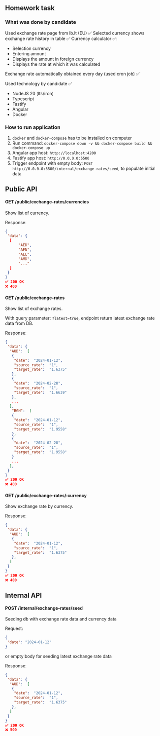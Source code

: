 
## Homework task

### What was done by candidate

Used exchange rate page from lb.lt (EU) ✅
Selected currency shows exchange rate history in table ✅
Currency calculator ✅:

- Selection currency
- Entering amount
- Displays the amount in foreign currency
- Displays the rate at which it was calculated

Exchange rate automatically obtained every day (used cron job) ✅

Used technology by candidate ✅
- NodeJS 20 (lts/iron)
- Typescript
- Fastify
- Angular
- Docker

### How to run application

1. `docker` and `docker-compose` has to be installed on computer
2. Run command: `docker-compose down -v && docker-compose build && docker-compose up`
3. Angular app host: `http://localhost:4200`
4. Fastify app host: `http://0.0.0.0:5500`
5. Trigger endpoint with empty body: `POST http://0.0.0.0:5500/internal/exchange-rates/seed`, to populate initial data

## Public API

#### GET /public/exchange-rates/currencies

Show list of currency.

Response:

```json
{
 "data": {
  [
      "AED",
      "AFN",
      "ALL",
      "AMD",
      "..."
  ]
 }
}
✅ 200 OK
❌ 400
```

#### GET /public/exchange-rates

Show list of exchange rates.

With query parameter: `?latest=true`, endpoint return latest exchange rate data from DB.

Response:

```json
{
 "data": {
  "AUD":  [
   {
    "date":  "2024-01-12",
    "source_rate":  "1",
    "target_rate":  "1.6375"
   },
   {
    "date":  "2024-02-28",
    "source_rate":  "1",
    "target_rate":  "1.6639"
   },
   ...
  ],
   "BGN":  [
   {
    "date":  "2024-01-12",
    "source_rate":  "1",
    "target_rate":  "1.9558"
   },
   {
    "date":  "2024-02-28",
    "source_rate":  "1",
    "target_rate":  "1.9558"
   }
   ...
  ],
 }
}
✅ 200 OK
❌ 400
```

#### GET /public/exchange-rates/:currency

Show exchange rate by currency.

Response:

```json
{
 "data": {
  "AUD":  [
   {
    "date":  "2024-01-12",
    "source_rate":  "1",
    "target_rate":  "1.6375"
   },
  ]
 }
}
✅ 200 OK
❌ 400
```

## Internal API

#### POST /internal/exchange-rates/seed

Seeding db with exchange rate data and currency data

Request:

```json
{
 "date": "2024-01-12"
}
```

or empty body for seeding latest exchange rate data

Response:

```json
{
 "data": {
  "AUD":  [
   {
    "date":  "2024-01-12",
    "source_rate":  "1",
    "target_rate":  "1.6375"
   },
  ]
 }
}
✅ 200 OK
❌ 500
```
